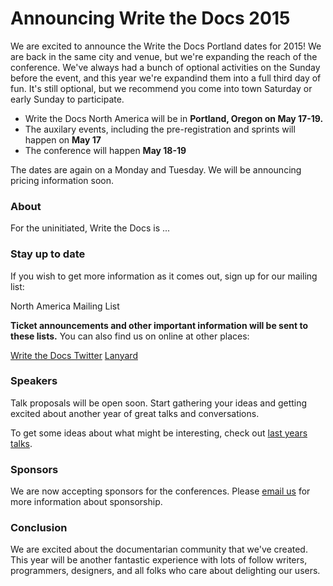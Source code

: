 # Announcing Write the Docs 2015

We are excited to announce the Write the Docs Portland dates for 2015! We are back in the same city and venue, but we're expanding the reach of the conference. We've always had a bunch of optional activities on the Sunday before the event, and this year we're expandind them into a full third day of fun. It's still optional, but we recommend you come into town Saturday or early Sunday to participate.

* Write the Docs North America will be in **Portland, Oregon on May 17-19.**
* The auxilary events, including the pre-registration and sprints will happen on **May 17**
* The conference will happen **May 18-19**

The dates are again on a Monday and Tuesday. We will be announcing pricing information soon. 

### About

For the uninitiated, Write the Docs is ...

### Stay up to date

If you wish to get more information as it comes out, sign up for our mailing list:



North America Mailing List

**Ticket announcements and other important information will be sent to these lists.** You can also find us on online at other places:

[Write the Docs Twitter](https://twitter.com/writethedocs)
[Lanyard](http://lanyrd.com/2015/writethedocs/)


### Speakers

Talk proposals will be open soon. Start gathering your ideas and getting excited about another year of great talks and conversations.

To get some ideas about what might be interesting, check out [last years talks](http://docs.writethedocs.org/2014/na/talks/).

### Sponsors

We are now accepting sponsors for the conferences. Please [email us](mailto:sponsorship@writethedocs.org) for more information about sponsorship.

### Conclusion

We are excited about the documentarian community that we've created.
This year will be another fantastic experience with lots of follow writers, programmers, designers, and all folks who care about delighting our users.
